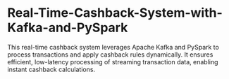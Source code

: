 # Real-Time-Cashback-System-with-Kafka-and-PySpark
This real-time cashback system leverages Apache Kafka and PySpark to process transactions and apply cashback rules dynamically. It ensures efficient, low-latency processing of streaming transaction data, enabling instant cashback calculations.
